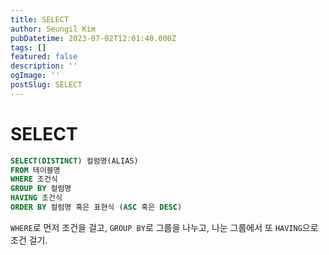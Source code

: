 ```yaml
---
title: SELECT
author: Seungil Kim
pubDatetime: 2023-07-02T12:01:40.000Z
tags: []
featured: false
description: ''
ogImage: ''
postSlug: SELECT
---
```

# SELECT

```SQL
SELECT(DISTINCT) 컬럼명(ALIAS)
FROM 테이블명
WHERE 조건식
GROUP BY 컬럼명
HAVING 조건식
ORDER BY 컬럼명 혹은 표현식 (ASC 혹은 DESC)
```

`WHERE`로 먼저 조건을 걸고, `GROUP BY`로 그룹을 나누고, 나눈 그룹에서 또 `HAVING`으로 조건 걸기.
